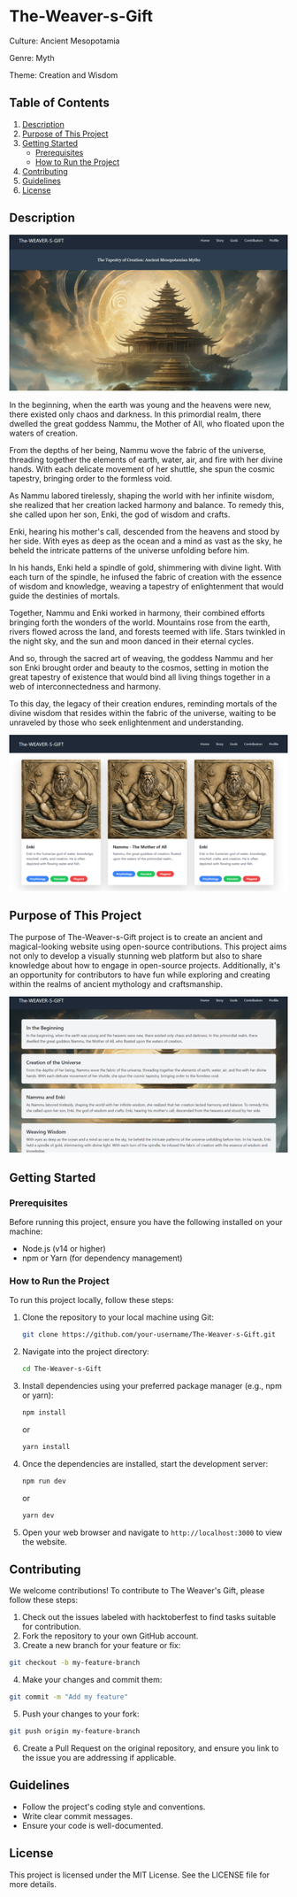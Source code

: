 # The-Weaver-s-Gift

Culture: Ancient Mesopotamia

Genre: Myth

Theme: Creation and Wisdom

## Table of Contents
1. [Description](#description)
2. [Purpose of This Project](#purpose-of-this-project)
3. [Getting Started](#getting-started)
    - [Prerequisites](#prerequisites)
    - [How to Run the Project](#how-to-run-the-project)
4. [Contributing](#contributing)
5. [Guidelines](#guidelines)
6. [License](#license)

## Description
![Home Page](The-Weaver-s-Gift/src/assets/images/Screenshots/Home-page.png "Home Page")

In the beginning, when the earth was young and the heavens were new, there existed only chaos and darkness. In this primordial realm, there dwelled the great goddess Nammu, the Mother of All, who floated upon the waters of creation.

From the depths of her being, Nammu wove the fabric of the universe, threading together the elements of earth, water, air, and fire with her divine hands. With each delicate movement of her shuttle, she spun the cosmic tapestry, bringing order to the formless void.

As Nammu labored tirelessly, shaping the world with her infinite wisdom, she realized that her creation lacked harmony and balance. To remedy this, she called upon her son, Enki, the god of wisdom and crafts.

Enki, hearing his mother's call, descended from the heavens and stood by her side. With eyes as deep as the ocean and a mind as vast as the sky, he beheld the intricate patterns of the universe unfolding before him.

In his hands, Enki held a spindle of gold, shimmering with divine light. With each turn of the spindle, he infused the fabric of creation with the essence of wisdom and knowledge, weaving a tapestry of enlightenment that would guide the destinies of mortals.

Together, Nammu and Enki worked in harmony, their combined efforts bringing forth the wonders of the world. Mountains rose from the earth, rivers flowed across the land, and forests teemed with life. Stars twinkled in the night sky, and the sun and moon danced in their eternal cycles.

And so, through the sacred art of weaving, the goddess Nammu and her son Enki brought order and beauty to the cosmos, setting in motion the great tapestry of existence that would bind all living things together in a web of interconnectedness and harmony.

To this day, the legacy of their creation endures, reminding mortals of the divine wisdom that resides within the fabric of the universe, waiting to be unraveled by those who seek enlightenment and understanding.

![Gods Section](The-Weaver-s-Gift/src/assets/images/Screenshots/Gods-Page.png "Gods Section")

## Purpose of This Project

The purpose of The-Weaver-s-Gift project is to create an ancient and magical-looking website using open-source contributions. This project aims not only to develop a visually stunning web platform but also to share knowledge about how to engage in open-source projects. Additionally, it's an opportunity for contributors to have fun while exploring and creating within the realms of ancient mythology and craftsmanship.

![Story Page](The-Weaver-s-Gift/src/assets/images/Screenshots/Story-Page.png "Story Page")

## Getting Started
### Prerequisites
Before running this project, ensure you have the following installed on your machine:

- Node.js (v14 or higher)
- npm or Yarn (for dependency management)

### How to Run the Project

To run this project locally, follow these steps:

1. Clone the repository to your local machine using Git:

    ```bash
    git clone https://github.com/your-username/The-Weaver-s-Gift.git
    ```

2. Navigate into the project directory:

    ```bash
    cd The-Weaver-s-Gift
    ```

3. Install dependencies using your preferred package manager (e.g., npm or yarn):

    ```bash
    npm install
    ```

    or

    ```bash
    yarn install
    ```

4. Once the dependencies are installed, start the development server:

    ```bash
    npm run dev
    ```

    or

    ```bash
    yarn dev
    ```

5. Open your web browser and navigate to `http://localhost:3000` to view the website.

## Contributing

We welcome contributions! To contribute to The Weaver's Gift, please follow these steps:

1. Check out the issues labeled with hacktoberfest to find tasks suitable for contribution.
2. Fork the repository to your own GitHub account.
3. Create a new branch for your feature or fix:
```bash
git checkout -b my-feature-branch
```
4. Make your changes and commit them:
```bash
git commit -m "Add my feature"
```
5. Push your changes to your fork:
```bash
git push origin my-feature-branch
```
6. Create a Pull Request on the original repository, and ensure you link to the issue you are addressing if applicable.

## Guidelines
- Follow the project's coding style and conventions.
- Write clear commit messages.
- Ensure your code is well-documented.

## License
This project is licensed under the MIT License. See the LICENSE file for more details.
